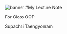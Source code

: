![banner](https://www.pinterest.com/pin/3588874695821480/)
#My Lecture Note

For Class OOP

Supachai Taengyonram

